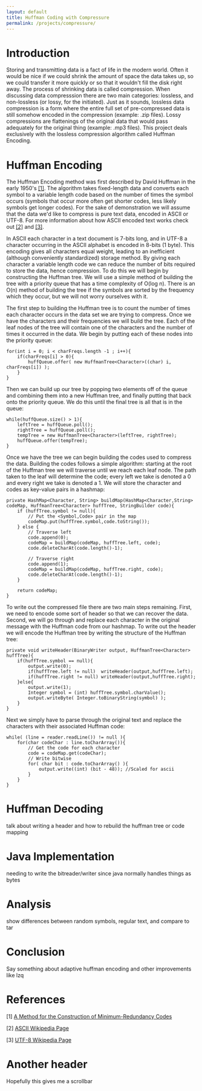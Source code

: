 ```yaml
---
layout: default
title: Huffman Coding with Compressure
permalink: /projects/compressure/
---
```


Introduction 
============
Storing and transmitting data is a fact of life in the modern world.  Often it would be nice if we could shrink the amount of space the data takes up, so we could transfer it more quickly or so that it wouldn't fill the disk right away.  The process of shrinking data is called compression.  When discussing data compresssion there are two main categories: lossless, and non-lossless (or lossy, for the initiated).  Just as it sounds, lossless data compression is a form where the entire full set of pre-compressed data is still somehow encoded in the compression (example: .zip files).  Lossy compressions are flattenings of the original data that would pass adequately for the original thing (example: .mp3 files).  This project deals exclusively with the lossless compression algorithm called Huffman Encoding.

Huffman Encoding
================
The Huffman Encoding method was first described by David Huffman in the early 1950's [\[1\]](http://compression.ru/download/articles/huff/huffman_1952_minimum-redundancy-codes.pdf).   The algorithm takes fixed-length data and converts each symbol to a variable length code based on the number of times the symbol occurs (symbols that occur more often get shorter codes, less likely symbols get longer codes).  For the sake of demonstration we will assume that the data we'd like to compress is pure text data, encoded in ASCII or UTF-8.  For more information about how ASCII encoded text works check out [\[2\]](http://en.wikipedia.org/wiki/ASCII) and [\[3\]](http://en.wikipedia.org/wiki/UTF-8).

In ASCII each character in a text document is 7-bits long, and in UTF-8 a character occurring in the ASCII alphabet is encoded in 8-bits (1 byte).  This encoding gives all characters equal weight, leading to an inefficient (although conveniently standardized) storage method.  By giving each character a variable length code we can reduce the number of bits required to store the data, hence compression.  To do this we will begin by constructing the Huffman tree.  We will use a simple method of building the tree with a priority queue that has a time complexity of O(log n).  There is an O(n) method of building the tree if the symbols are sorted by the frequency which they occur, but we will not worry ourselves with it.  

The first step to building the Huffman tree is to count the number of times each character occurs in the data set we are trying to compress.  Once we have the characters and their frequencies we will build the tree.  Each of the leaf nodes of the tree will contain one of the characters and the number of times it occurred in the data.  We begin by putting each of these nodes into the priority queue:

	for(int i = 0; i < charFreqs.length -1 ; i++){
		if(charFreqs[i] > 0){
			huffQueue.offer( new HuffmanTree<Character>((char) i, charFreqs[i]) );
		}
	}

Then we can build up our tree by popping two elements off of the queue and combining them into a new Huffman tree, and finally putting that back onto the priority queue.  We do this until the final tree is all that is in the queue:


	while(huffQueue.size() > 1){
		leftTree = huffQueue.poll();
		rightTree = huffQueue.poll();
		tempTree = new HuffmanTree<Character>(leftTree, rightTree);
		huffQueue.offer(tempTree);
	}

Once we have the tree we can begin building the codes used to compress the data.  Building the codes follows a simple algorithm:  starting at the root of the Huffman tree we will traverse until we reach each leaf node.  The path taken to the leaf will determine the code; every left we take is denoted a 0 and every right we take is denoted a 1.  We will store the character and codes as key-value pairs in a hashmap:

	private HashMap<Character, String> buildMap(HashMap<Character,String> codeMap, HuffmanTree<Character> huffTree, StringBuilder code){
		if (huffTree.symbol != null){
			// Put the <Symbol,Code> pair in the map
			codeMap.put(huffTree.symbol,code.toString());
		} else {
			// Traverse left
			code.append(0);
			codeMap = buildMap(codeMap, huffTree.left, code);
			code.deleteCharAt(code.length()-1);
			
			// Traverse right
			code.append(1);
			codeMap = buildMap(codeMap, huffTree.right, code);
			code.deleteCharAt(code.length()-1);
		}
		
		return codeMap;
	}

To write out the compressed file there are two main steps remaining.  First, we need to encode some sort of header so that we can recover the data.  Second, we will go through and replace each character in the original message with the Huffman code from our hashmap. To write out the header we will encode the Huffman tree by writing the structure of the Huffman tree:

	private void writeHeader(BinaryWriter output, HuffmanTree<Character> huffTree){
		if(huffTree.symbol == null){
			output.write(0);
			if(huffTree.left != null)  writeHeader(output,huffTree.left);
			if(huffTree.right != null) writeHeader(output,huffTree.right);
		}else{
			output.write(1);
			Integer symbol = (int) huffTree.symbol.charValue();
			output.writeByte( Integer.toBinaryString(symbol) );
		}
	}


Next we simply have to parse through the original text and replace the characters with their associated Huffman code:

	while( (line = reader.readLine()) != null ){
		for(char codeChar : line.toCharArray()){
			// Get the code for each character
			code = codeMap.get(codeChar);
			// Write bitwise
			for( char bit : code.toCharArray() ){
				output.write((int) (bit - 48)); //Scaled for ascii
			}
		}
	}

Huffman Decoding
================
talk about writing a header and how to rebuild the huffman tree or code mapping

Java Implementation
===================
needing to write the bitreader/writer since java normally handles things as bytes

Analysis
========
show differences between random symbols, regular text, and compare to tar

Conclusion
==========
Say something about adaptive huffman encoding and other improvements like lzq

References
==========
[1] [A Method for the Construction of Minimum-Redundancy Codes](http://compression.ru/download/articles/huff/huffman_1952_minimum-redundancy-codes.pdf)

[2] [ASCII Wikipedia Page](http://en.wikipedia.org/wiki/ASCII)

[3] [UTF-8 Wikipedia Page](http://en.wikipedia.org/wiki/UTF-8)

Another header
==============
Hopefully this gives me a scrollbar